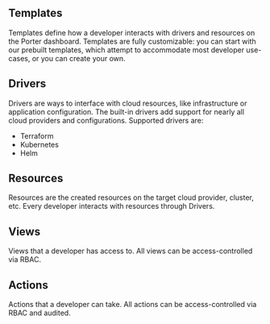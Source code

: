 ## Templates
Templates define how a developer interacts with drivers and resources on the Porter dashboard. Templates are fully customizable: you can start with our prebuilt templates, which attempt to accommodate most developer use-cases, or you can create your own. 

## Drivers
Drivers are ways to interface with cloud resources, like infrastructure or application configuration. The built-in drivers add support for nearly all cloud providers and configurations. Supported drivers are:
- Terraform
- Kubernetes
- Helm

## Resources 
Resources are the created resources on the target cloud provider, cluster, etc. Every developer interacts with resources through Drivers. 

## Views
Views that a developer has access to. All views can be access-controlled via RBAC. 

## Actions 
Actions that a developer can take. All actions can be access-controlled via RBAC and audited. 